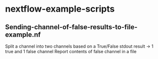 # nextflow-example-scripts

## Sending-channel-of-false-results-to-file-example.nf

Split a channel into two channels based on a True/False stdout result 
-> 1 true and 1 false channel
Report contents of false channel in a file


